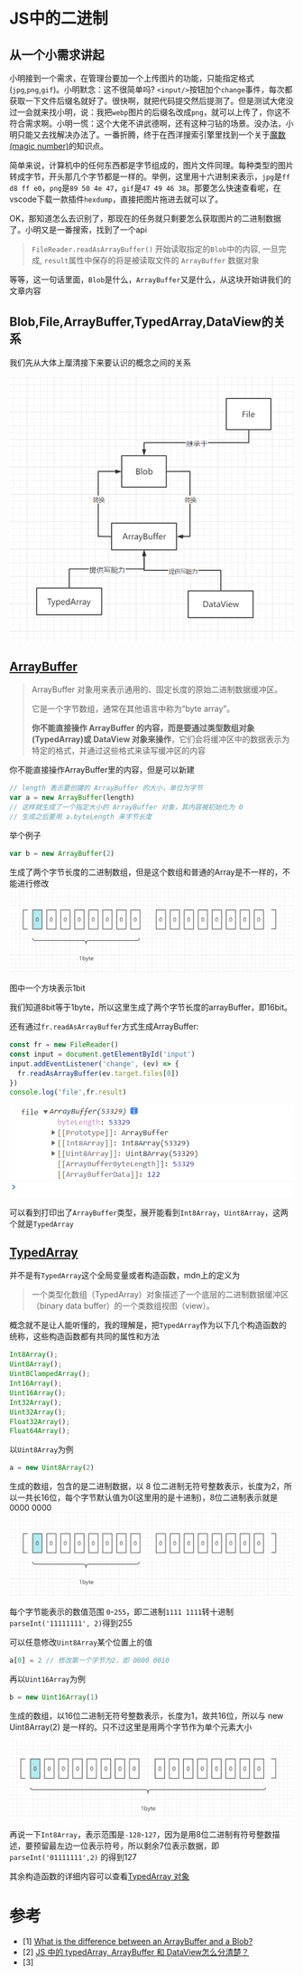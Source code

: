 # JS中的二进制
## 从一个小需求讲起
小明接到一个需求，在管理台要加一个上传图片的功能，只能指定格式(`jpg`,`png`,`gif`)。小明默念：这不很简单吗? `<input/>`按钮加个`change`事件，每次都获取一下文件后缀名就好了。很快啊，就把代码提交然后提测了。但是测试大佬没过一会就来找小明，说：我把`webp`图片的后缀名改成`png`，就可以上传了，你这不符合需求啊。小明一慌：这个大佬不讲武德啊，还有这种刁钻的场景。没办法，小明只能又去找解决办法了。一番折腾，终于在西洋搜索引擎里找到一个关于[魔数(magic number)](https://gist.github.com/leommoore/f9e57ba2aa4bf197ebc5)的知识点。

简单来说，计算机中的任何东西都是字节组成的，图片文件同理。每种类型的图片转成字节，开头那几个字节都是一样的。举例，这里用十六进制来表示，`jpg`是`ff d8 ff e0`，`png`是`89 50 4e 47`，`gif`是`47 49 46 38`。那要怎么快速查看呢，在vscode下载一款插件`hexdump`，直接把图片拖进去就可以了。

OK，那知道怎么去识别了，那现在的任务就只剩要怎么获取图片的二进制数据了。小明又是一番搜索，找到了一个api
> `FileReader.readAsArrayBuffer()`
> 开始读取指定的`Blob`中的内容, 一旦完成, `result`属性中保存的将是被读取文件的 `ArrayBuffer` 数据对象

等等，这一句话里面，`Blob`是什么，`ArrayBuffer`又是什么，从这块开始讲我们的文章内容

## Blob,File,ArrayBuffer,TypedArray,DataView的关系
我们先从大体上厘清接下来要认识的概念之间的关系

![](https://raw.githubusercontent.com/jiulanrensan/picGoImages/main/images/%E4%BA%8C%E8%BF%9B%E5%88%B6%E6%8E%A5%E5%8F%A3%E5%85%B3%E7%B3%BB%E5%9B%BE.png)

## [ArrayBuffer](https://developer.mozilla.org/zh-CN/docs/Web/JavaScript/Reference/Global_Objects/ArrayBuffer)
> ArrayBuffer 对象用来表示通用的、固定长度的原始二进制数据缓冲区。
>
> 它是一个字节数组，通常在其他语言中称为“byte array”。
>
> **你不能直接操作 ArrayBuffer 的内容，而是要通过类型数组对象(TypedArray)或 DataView 对象来操作**，它们会将缓冲区中的数据表示为特定的格式，并通过这些格式来读写缓冲区的内容

你不能直接操作ArrayBuffer里的内容，但是可以新建
```js
// length 表示要创建的 ArrayBuffer 的大小，单位为字节
var a = new ArrayBuffer(length)
// 这样就生成了一个指定大小的 ArrayBuffer 对象，其内容被初始化为 0
// 生成之后要用 a.byteLength 来字节长度
```
举个例子
```js
var b = new ArrayBuffer(2)
```
生成了两个字节长度的二进制数组，但是这个数组和普通的Array是不一样的，不能进行修改
![](https://github.com/jiulanrensan/picGoImages/blob/main/images/ArrayBuffer%E7%A4%BA%E6%84%8F%E5%9B%BE.png?raw=true)

图中一个方块表示1bit

我们知道8bit等于1byte，所以这里生成了两个字节长度的arrayBuffer，即16bit。

还有通过`fr.readAsArrayBuffer`方式生成ArrayBuffer:
```js
const fr = new FileReader()
const input = document.getElementById('input')
input.addEventListener('change', (ev) => {
  fr.readAsArrayBuffer(ev.target.files[0])
})
console.log('file',fr.result)
```
![](https://github.com/jiulanrensan/picGoImages/blob/main/images/arrayBuffer%E7%A4%BA%E6%84%8F%E5%9B%BE2.png?raw=true)

可以看到打印出了`ArrayBuffer`类型，展开能看到`Int8Array`，`Uint8Array`，这两个就是`TypedArray`

## [TypedArray](https://developer.mozilla.org/zh-CN/docs/Web/JavaScript/Reference/Global_Objects/TypedArray)
并不是有`TypedArray`这个全局变量或者构造函数，mdn上的定义为

> 一个类型化数组（TypedArray）对象描述了一个底层的二进制数据缓冲区（binary data buffer）的一个类数组视图（view）。

概念就不是让人能听懂的，我的理解是，把`TypedArray`作为以下几个构造函数的统称，这些构造函数都有共同的属性和方法
```js
Int8Array();
Uint8Array();
Uint8ClampedArray();
Int16Array();
Uint16Array();
Int32Array();
Uint32Array();
Float32Array();
Float64Array();
```
以`Uint8Array`为例
```js
a = new Uint8Array(2) 
```
生成的数组，包含的是二进制数据，以 8 位二进制无符号整数表示，长度为2，所以一共长16位，每个字节默认值为0(这里用的是十进制)，8位二进制表示就是 0000 0000
![](https://github.com/jiulanrensan/picGoImages/blob/main/images/ArrayBuffer%E7%A4%BA%E6%84%8F%E5%9B%BE.png?raw=true)

每个字节能表示的数值范围 `0`-`255`，即二进制`1111 1111`转十进制`parseInt('11111111', 2)`得到255

可以任意修改`Uint8Array`某个位置上的值
```js
a[0] = 2 // 修改第一个字节为2，即 0000 0010
```

再以`Uint16Array`为例
```js
b = new Uint16Array(1)
```
生成的数组，以16位二进制无符号整数表示，长度为1，故共16位，所以与 new Uint8Array(2) 是一样的。只不过这里是用两个字节作为单个元素大小

![](https://github.com/jiulanrensan/picGoImages/blob/main/images/TypedArray%E7%A4%BA%E6%84%8F%E5%9B%BE3.png?raw=true)

再说一下`Int8Array`，表示范围是`-128`-`127`，因为是用8位二进制有符号整数描述，要预留最左边一位表示符号，所以剩余7位表示数据，即`parseInt('01111111',2)` 的得到127


其余构造函数的详细内容可以查看[TypedArray 对象](https://developer.mozilla.org/zh-CN/docs/Web/JavaScript/Reference/Global_Objects/TypedArray#typedarray_%E5%AF%B9%E8%B1%A1)

# 参考
- [1] [What is the difference between an ArrayBuffer and a Blob?](https://stackoverflow.com/questions/11821096/what-is-the-difference-between-an-arraybuffer-and-a-blob)
- [2] [JS 中的 typedArray, ArrayBuffer 和 DataView怎么分清楚？](https://www.zhihu.com/question/489316776/answer/2470498688)
- [3] [](https://zhuanlan.zhihu.com/p/97768916)